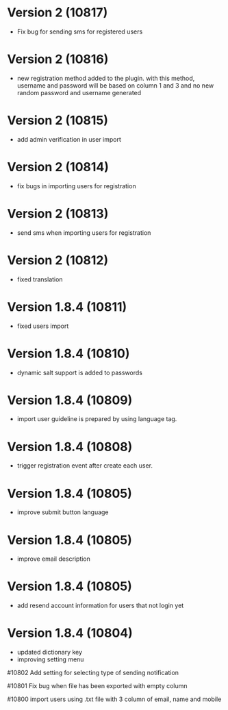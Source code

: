 # Version 2 (10817)
- Fix bug for sending sms for registered users

# Version 2 (10816)
- new registration method added to the plugin. with this method, username and password will be based on column 1 and 3 and no new random password and username generated

# Version 2 (10815)
- add admin verification in user import

# Version 2 (10814)
- fix bugs in importing users for registration

# Version 2 (10813)
- send sms when importing users for registration

# Version 2 (10812)
- fixed translation

# Version 1.8.4 (10811)
- fixed users import

# Version 1.8.4 (10810)
- dynamic salt support is added to passwords

# Version 1.8.4 (10809)
- import user guideline is prepared by using language tag.

# Version 1.8.4 (10808)
- trigger registration event after create each user.

# Version 1.8.4 (10805)
- improve submit button language

# Version 1.8.4 (10805)
- improve email description

# Version 1.8.4 (10805)
- add resend account information for users that not login yet

# Version 1.8.4 (10804)
- updated dictionary key
- improving setting menu

#10802
Add setting for selecting type of sending notification

#10801
Fix bug when file has been exported with empty column

#10800
import users using .txt file with 3 column of email, name and mobile